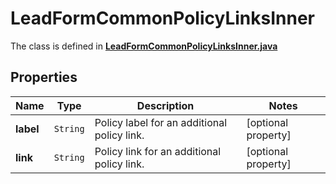 

# LeadFormCommonPolicyLinksInner

The class is defined in **[LeadFormCommonPolicyLinksInner.java](../../src/main/java/org/openapitools/model/LeadFormCommonPolicyLinksInner.java)**

## Properties

Name | Type | Description | Notes
------------ | ------------- | ------------- | -------------
**label** | `String` | Policy label for an additional policy link. |  [optional property]
**link** | `String` | Policy link for an additional policy link. |  [optional property]




